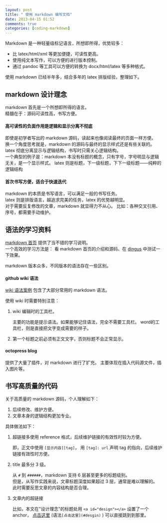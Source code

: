 ```yaml
---
layout: post
title: " 使用 markdown 编写文档"
date: 2013-04-15 01:52
comments: true
categories: [coding-markdown]
---
```


Markdown 是一种轻量级标记语言，所想即所得，优势较多：

- 比 latex/html/xml 等更加便捷，可读性更高。
- 使用纯文本写作，可以方便的进行版本控制。 
- 通过 pandoc 等工具可以方便的转换为 docx/html/latex 等多种格式。

使用 markdown 已经半年多，结合多年的 latex 排版经验，整理如下。

<!--more-->

markdown 设计理念 <a id="design"></a>
-----------------

markdown 首先是一个所想即所得的语言。  
精髓在于：源码可读性高，书写方便。

#### 高可读性的负面作用是逻辑和显示分离不彻底

即使是初学者写出的 markdown 源码，读起来也像阅读最终的页面一样方便。  
换一个角度思考就是，markdown 的源码与最终的显示样式还是有些关联的。  
latex 彻底分离显示与逻辑结构，书写时只需关心逻辑结构。  
一个典型的例子是：markdown 本没有标题的概念，只有字号，字号明显与逻辑无关，是一个显示样式。
latex 则是标题，下一级标题，下下一级标题——纯粹的逻辑结构

#### 首次书写方便，适合于快速迭代

markdown 的本质是书写语言，可以满足一般的书写任务。  
latex 则是排版语言，越追求完美的任务，latex 的优势越明显。  
对于需要反复修改的文章，markdown 就显得力不从心。
比如：各种交叉引用、序号，都需要手动维护。

语法的学习资料
--------------

[markdown 首页][mdhome] 提供了当不错的学习说明。  
一个高效的学习方法是：
看 markdown 首页的介绍和源码、在 [dingus][] 中测试一下效果。

markdown 版本众多，不同版本的语法存在一些区别。

#### github wiki 语法

[wiki 语法案例](https://github.com/JackonYang/book-repo/wiki/markdown-%E8%AF%AD%E6%B3%95-%E6%A1%88%E5%88%97)
包含了大部分常用的 markdown 语法。

使用 wiki 时需要特别注意：

1. wiki 编辑时的工具栏。

    主要的功能是提示语法。如果能够记住语法，完全不需要工具栏。
    word的工具栏，则是直接把文字变成需要的样子。

2. 第一个标题之前必须有正文文字，否则标题不会正常显示。

#### octopress blog

提供了大量了插件，对 markdown 进行了扩充。
主要体现在插入代码源文件，插入图片等。

书写高质量的代码
----------------

关于高质量的 markdown 源码，个人理解如下：

1. 后续修改、维护方便。
2. 文章本身的逻辑结构更加专业。

具体做法如下：

1. 超链接多使用 reference 格式，后续维护链接的有效性时较为方便。

    即，正文中使用 `[显示内容][tag]`，
    用 `[tag]: url` 声明 tag 的指向，后续维护链接有效性时方便。

2. title 最多分 3 级。

    从 `#` 到 `######`，markdown 支持 6 层甚至更多的标题级别。  
    但是，从写作实践来说，文章标题深度如果超过 3 层，通常是难以理解的。
    此时需要反思文章的内容结构是否合理。

3. 文章内的超链接

    比如，本文在"设计理念"的标题处用 `<a id="design"></a>` 设置了一个 anchor，
    [点击这里](#design) 
    (语法`[点击这里](#desgin)` )
    可以直接跳到到那里。

[mdhome]: http://daringfireball.net/projects/markdown/
[dingus]: http://daringfireball.net/projects/markdown/dingus
